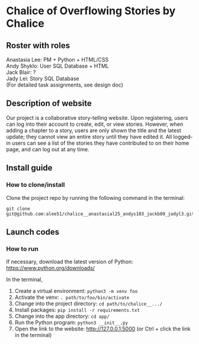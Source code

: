 # Chalice of Overflowing Stories by Chalice
## Roster with roles
Anastasia Lee: PM + Python + HTML/CSS\
Andy Shyklo: User SQL Database + HTML\
Jack Blair: ?\
Jady Lei: Story SQL Database\
(For detailed task assignments, see design doc)

## Description of website
Our project is a collaborative story-telling website. Upon registering, users can log into their account to create, edit, or view stories. However, when adding a chapter to a story, users are only shown the title and the latest update; they cannot view an entire story until they have edited it. All logged-in users can see a list of the stories they have contributed to on their home page, and can log out at any time.

## Install guide
### How to clone/install
Clone the project repo by running the following command in the terminal:
```
git clone git@github.com:alee51/chalice__anastasial25_andys103_jackb89_jadyl3.git
```

## Launch codes
### How to run
If necessary, download the latest version of Python: https://www.python.org/downloads/

In the terminal,
1. Create a virtual environment: `python3 -m venv foo`
2. Activate the venv: `. path/to/foo/bin/activate`
3. Change into the project directory: `cd path/to/chalice__.../`
4. Install packages: `pip install -r requirements.txt`
5. Change into the app directory: `cd app/`
6. Run the Python program: `python3 __init__.py`
7. Open the link to the website: http://127.0.0.1:5000 (or Ctrl + click the link in the terminal)
